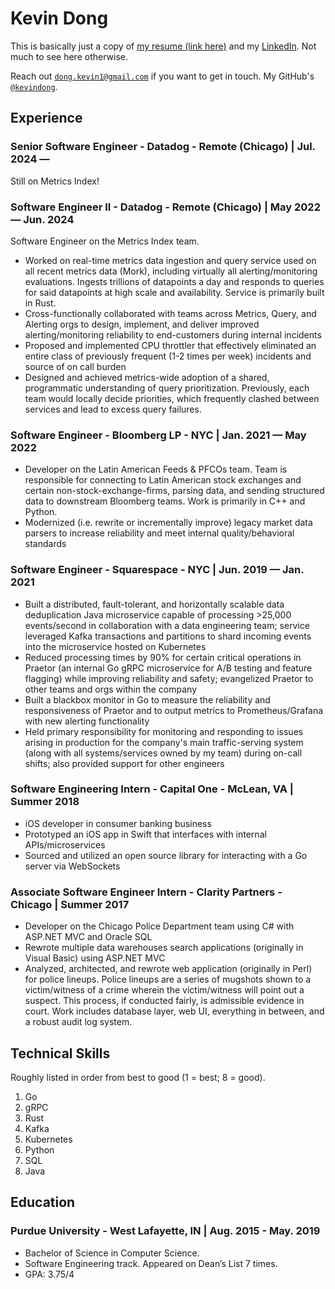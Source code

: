 # Kevin Dong

This is basically just a copy of [my resume (link here)](https://www.kevindong.net/documents/Kevin_Dong_Resume_Public.pdf) and my [LinkedIn](https://www.linkedin.com/in/dong70). Not much to see here otherwise.

Reach out [`dong.kevin1@gmail.com`](mailto:dong.kevin1@gmail.com) if you want to get in touch. My GitHub's [`@kevindong`](https://www.github.com/kevindong).

## Experience

### Senior Software Engineer - Datadog - Remote (Chicago) | Jul. 2024 —
Still on Metrics Index!

### Software Engineer II - Datadog - Remote (Chicago) | May 2022 — Jun. 2024
Software Engineer on the Metrics Index team.
* Worked on real-time metrics data ingestion and query service used on all recent metrics data (Mork), including virtually all alerting/monitoring evaluations. Ingests trillions of datapoints a day and responds to queries for said datapoints at high scale and availability. Service is primarily built in Rust.
* Cross-functionally collaborated with teams across Metrics, Query, and Alerting orgs to design, implement, and deliver improved alerting/monitoring reliability to end-customers during internal incidents
* Proposed and implemented CPU throttler that effectively eliminated an entire class of previously frequent (1-2 times per week) incidents and source of on call burden
* Designed and achieved metrics-wide adoption of a shared, programmatic understanding of query prioritization. Previously, each team would locally decide priorities, which frequently clashed between services and lead to excess query failures.

### Software Engineer - Bloomberg LP - NYC | Jan. 2021 — May 2022
* Developer on the Latin American Feeds & PFCOs team. Team is responsible for connecting to Latin American stock exchanges and certain non-stock-exchange-firms, parsing data, and sending structured data to downstream Bloomberg teams. Work is primarily in C++ and Python.
* Modernized (i.e. rewrite or incrementally improve) legacy market data parsers to increase reliability and meet internal quality/behavioral standards

### Software Engineer - Squarespace - NYC | Jun. 2019 — Jan. 2021
* Built a distributed, fault-tolerant, and horizontally scalable data deduplication Java microservice capable of processing >25,000 events/second in collaboration with a data engineering team; service leveraged Kafka transactions and partitions to shard incoming events into the microservice hosted on Kubernetes
* Reduced processing times by 90% for certain critical operations in Praetor (an internal Go gRPC microservice for A/B testing and feature flagging) while improving reliability and safety; evangelized Praetor to other teams and orgs within the company
* Built a blackbox monitor in Go to measure the reliability and responsiveness of Praetor and to output metrics to Prometheus/Grafana with new alerting functionality
* Held primary responsibility for monitoring and responding to issues arising in production for the company's main traffic-serving system (along with all systems/services owned by my team) during on-call shifts; also provided support for other engineers

### Software Engineering Intern - Capital One - McLean, VA | Summer 2018
* iOS developer in consumer banking business
* Prototyped an iOS app in Swift that interfaces with internal APIs/microservices
* Sourced and utilized an open source library for interacting with a Go server via WebSockets

### Associate Software Engineer Intern - Clarity Partners - Chicago | Summer 2017
* Developer on the Chicago Police Department team using C# with ASP.NET MVC and Oracle SQL
* Rewrote multiple data warehouses search applications (originally in Visual Basic) using ASP.NET MVC
* Analyzed, architected, and rewrote web application (originally in Perl) for police lineups. Police lineups are a series of mugshots shown to a victim/witness of a crime wherein the victim/witness will point out a suspect. This process, if conducted fairly, is admissible evidence in court. Work includes database layer, web UI, everything in between, and a robust audit log system.

## Technical Skills
Roughly listed in order from best to good (1 = best; 8 = good).

1. Go
2. gRPC
3. Rust
4. Kafka
5. Kubernetes
6. Python
7. SQL
8. Java

## Education
### Purdue University - West Lafayette, IN | Aug. 2015 - May. 2019
* Bachelor of Science in Computer Science. 
* Software Engineering track. Appeared on Dean’s List 7 times. 
* GPA: 3.75/4